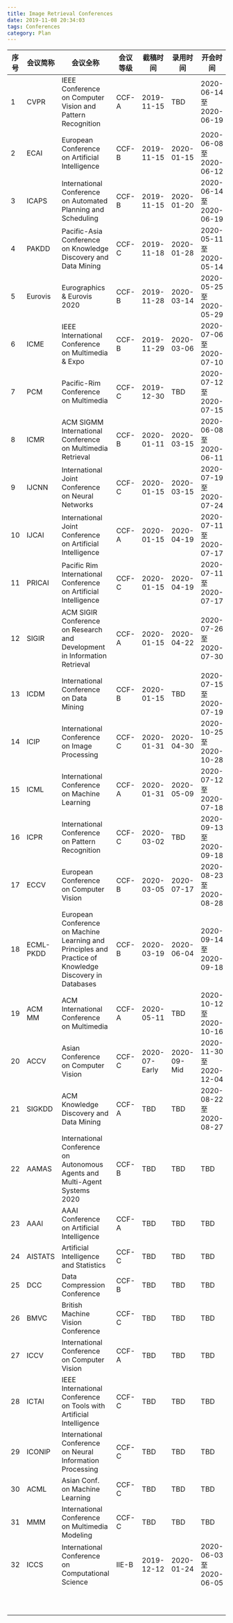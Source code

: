 ```yaml
---
title: Image Retrieval Conferences
date: 2019-11-08 20:34:03
tags: Conferences
category: Plan
---
```


| 序号 | 会议简称  | 会议全称                                                     | 会议等级 | 截稿时间      | 录用时间    | 开会时间               | 开会地点                        | 网站                                                         |
| ---- | --------- | ------------------------------------------------------------ | -------- | ------------- | ----------- | ---------------------- | ------------------------------- | ------------------------------------------------------------ |
| 1    | CVPR      | IEEE Conference on Computer Vision and Pattern Recognition   | CCF-A    | 2019-11-15    | TBD         | 2020-06-14至2020-06-19 | Washington,Seattle,USA          | http://cvpr2020.thecvf.com/                                  |
| 2    | ECAI      | European Conference on Artificial Intelligence               | CCF-B    | 2019-11-15    | 2020-01-15  | 2020-06-08至2020-06-12 | Santiago,Spain                  | [http://ecai2020.eu](http://ecai2020.eeu/)                   |
| 3    | ICAPS     | International Conference on Automated Planning and Scheduling | CCF-B    | 2019-11-15    | 2020-01-20  | 2020-06-14至2020-06-19 | Nancy, France                   | https://icaps20.icaps-conference.org/                        |
| 4    | PAKDD     | Pacific-Asia Conference on Knowledge Discovery and Data Mining | CCF-C    | 2019-11-18    | 2020-01-28  | 2020-05-11至2020-05-14 | Suntec Singapore, Singapore     | https://pakdd2020.org/                                       |
| 5    | Eurovis   | Eurographics & Eurovis 2020                                  | CCF-B    | 2019-11-28    | 2020-03-14  | 2020-05-25至2020-05-29 | Norrköping, Sweden              | https://conferences.eg.org/egev20/                           |
| 6    | ICME      | IEEE International Conference on Multimedia & Expo           | CCF-B    | 2019-11-29    | 2020-03-06  | 2020-07-06至2020-07-10 | London,UK                       | [http://www.2020.ieeeicme.org](http://www.2020.ieeeicme.org/) |
| 7    | PCM       | Pacific-Rim Conference on Multimedia                         | CCF-C    | 2019-12-30    | TBD         | 2020-07-12至2020-07-15 | Xi’an, China                    | http://www.cpcmconf.org/                                     |
| 8    | ICMR      | ACM SIGMM International Conference on Multimedia Retrieval   | CCF-B    | 2020-01-11    | 2020-03-15  | 2020-06-08至2020-06-11 | Dublin, Ireland                 | [http://www.icmr2020.org/](http://www.icmr2019.org/)         |
| 9    | IJCNN     | International Joint Conference on Neural Networks            | CCF-C    | 2020-01-15    | 2020-03-15  | 2020-07-19至2020-07-24 | Glasgow,UK                      | https://wcci2020.org/                                        |
| 10   | IJCAI     | International Joint Conference on Artificial Intelligence    | CCF-A    | 2020-01-15    | 2020-04-19  | 2020-07-11至2020-07-17 | Yokohama,Japan                  | https://ijcai20.org/                                         |
| 11   | PRICAI    | Pacific Rim International Conference on Artificial Intelligence | CCF-C    | 2020-01-15    | 2020-04-19  | 2020-07-11至2020-07-17 | Yokohama,Japan                  | https://ijcai20.org/                                         |
| 12   | SIGIR     | ACM SIGIR Conference on Research and Development in Information Retrieval | CCF-A    | 2020-01-15    | 2020-04-22  | 2020-07-26至2020-07-30 | Xi’an, China                    | http://sigir.org/sigir2020/                                  |
| 13   | ICDM      | International Conference on Data Mining                      | CCF-B    | 2020-01-15    | TBD         | 2020-07-15至2020-07-19 | New York,USA                    | http://www.data-mining-forum.de/icdm2020.php                 |
| 14   | ICIP      | International Conference on Image Processing                 | CCF-C    | 2020-01-31    | 2020-04-30  | 2020-10-25至2020-10-28 | Abu Dhabi, United Arab Emirates | https://2020.ieeeicip.org/                                   |
| 15   | ICML      | International Conference on Machine Learning                 | CCF-A    | 2020-01-31    | 2020-05-09  | 2020-07-12至2020-07-18 | Vienna, Austria                 | https://icml.cc/Conferences/2020                             |
| 16   | ICPR      | International Conference on Pattern Recognition              | CCF-C    | 2020-03-02    | TBD         | 2020-09-13至2020-09-18 | Milan,Italy                     | https://www.micc.unifi.it/icpr2020/index.php/important-dates/ |
| 17   | ECCV      | European Conference on Computer Vision                       | CCF-B    | 2020-03-05    | 2020-07-17  | 2020-08-23至2020-08-28 | SEC, GLASGOW                    | https://eccv2020.eu/                                         |
| 18   | ECML-PKDD | European Conference on Machine Learning and Principles and Practice of Knowledge Discovery in Databases | CCF-B    | 2020-03-19    | 2020-06-04  | 2020-09-14至2020-09-18 | Ghent, Belgium                  | https://ecmlpkdd2020.net/                                    |
| 19   | ACM MM    | ACM International Conference on Multimedia                   | CCF-A    | 2020-05-11    | TBD         | 2020-10-12至2020-10-16 | Seattle, USA                    | https://www.acmmm.org/2020/                                  |
| 20   | ACCV      | Asian Conference on Computer Vision                          | CCF-C    | 2020-07-Early | 2020-09-Mid | 2020-11-30至2020-12-04 | Kyoto，Japan                    | http://accv2020.kyoto/                                       |
| 21   | SIGKDD    | ACM Knowledge Discovery and Data Mining                      | CCF-A    | TBD           | TBD         | 2020-08-22至2020-08-27 | San Diego, California, USA      | https://www.kdd.org/kdd2020/                                 |
| 22   | AAMAS     | International Conference on Autonomous Agents and Multi-Agent Systems 2020 | CCF-B    | TBD           | TBD         | TBD                    | TBD                             | TBD                                                          |
| 23   | AAAI      | AAAI Conference on Artificial Intelligence                   | CCF-A    | TBD           | TBD         | TBD                    | TBD                             | TBD                                                          |
| 24   | AISTATS   | Artificial Intelligence and Statistics                       | CCF-C    | TBD           | TBD         | TBD                    | TBD                             | TBD                                                          |
| 25   | DCC       | Data Compression Conference                                  | CCF-B    | TBD           | TBD         | TBD                    | TBD                             | TBD                                                          |
| 26   | BMVC      | British Machine Vision Conference                            | CCF-C    | TBD           | TBD         | TBD                    | TBD                             | TBD                                                          |
| 27   | ICCV      | International Conference on Computer Vision                  | CCF-A    | TBD           | TBD         | TBD                    | TBD                             | TBD                                                          |
| 28   | ICTAI     | IEEE International Conference on Tools with Artificial Intelligence | CCF-C    | TBD           | TBD         | TBD                    | TBD                             | TBD                                                          |
| 29   | ICONIP    | International Conference on Neural Information Processing    | CCF-C    | TBD           | TBD         | TBD                    | TBD                             | TBD                                                          |
| 30   | ACML      | Asian Conf. on Machine Learning                              | CCF-C    | TBD           | TBD         | TBD                    | TBD                             | TBD                                                          |
| 31   | MMM       | International Conference on Multimedia Modeling              | CCF-C    | TBD           | TBD         | TBD                    | TBD                             | TBD                                                          |
| 32   | ICCS      | International Conference on Computational Science            | IIE-B    | 2019-12-12    | 2020-01-24  | 2020-06-03至2020-06-05 | Amsterdam, The Netherlands      | https://www.iccs-meeting.org/iccs2020/important-dates/       |
|      |           |                                                              |          |               |             |                        |                                 |                                                              |
|      |           |                                                              |          |               |             |                        |                                 |                                                              |
|      |           |                                                              |          |               |             |                        |                                 |                                                              |
|      |           |                                                              |          |               |             |                        |                                 |                                                              |
|      |           |                                                              |          |               |             |                        |                                 |                                                              |
|      |           |                                                              |          |               |             |                        |                                 |                                                              |
|      |           |                                                              |          |               |             |                        |                                 |                                                              |
|      |           |                                                              |          |               |             |                        |                                 |                                                              |
|      |           |                                                              |          |               |             |                        |                                 |                                                              |
|      |           |                                                              |          |               |             |                        |                                 |                                                              |